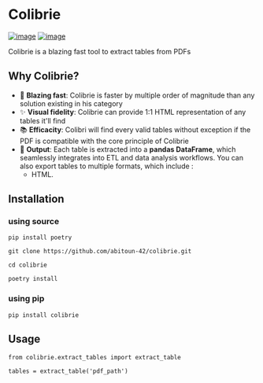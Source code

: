 # Colibrie
 [![image](https://img.shields.io/pypi/v/colibrie.svg)](https://pypi.org/project/colibrie/) [![image](https://img.shields.io/pypi/l/colibrie.svg)](https://pypi.org/project/colibrie/)

Colibrie is a blazing fast tool to extract tables from PDFs 

## Why Colibrie?

- :rocket: **Blazing fast**: Colibrie is faster by multiple order of magnitude than any solution existing in his category
- :sparkles: **Visual fidelity**: Colibrie can provide 1:1 HTML representation of any tables it'll find
- :books: **Efficacity**: Colibri will find every valid tables without exception if the PDF is compatible with the core principle of Colibrie
- :memo: **Output**: Each table is extracted into a **pandas DataFrame**, which seamlessly integrates into ETL and data analysis workflows. You can also export tables to multiple formats, which include : 
  - HTML.

## Installation

### using source
```
pip install poetry

git clone https://github.com/abitoun-42/colibrie.git

cd colibrie

poetry install
```
### using pip
```
pip install colibrie
```

## Usage
```
from colibrie.extract_tables import extract_table

tables = extract_table('pdf_path')
```

